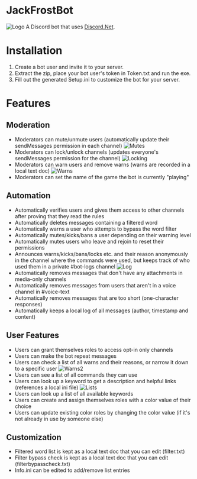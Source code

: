 # JackFrostBot
![Logo](https://i.imgur.com/revniHd.png)
A Discord bot that uses [Discord.Net](https://github.com/RogueException/Discord.Net).
# Installation
1. Create a bot user and invite it to your server.
2. Extract the zip, place your bot user's token in Token.txt and run the exe.
3. Fill out the generated Setup.ini to customize the bot for your server.

# Features
## Moderation
- Moderators can mute/unmute users (automatically update their sendMessages permission in each channel)
![Mutes](https://i.imgur.com/tDLt3Wx.gif)
- Moderators can lock/unlock channels (updates everyone's sendMessages permission for the channel)
![Locking](https://i.imgur.com/lofuILg.gif)
- Moderators can warn users and remove warns (warns are recorded in a local text doc)
![Warns](https://i.imgur.com/lofuILg.gif)
- Moderators can set the name of the game the bot is currently "playing"
## Automation
- Automatically verifies users and gives them access to other channels after proving that they read the rules
- Automatically deletes messages containing a filtered word 
- Automatically warns a user who attempts to bypass the word filter
- Automatically mutes/kicks/bans a user depending on their warning level
- Automatically mutes users who leave and rejoin to reset their permissions
- Announces warns/kicks/bans/locks etc. and their reason anonymously in the channel where the commands were used,
  but keeps track of who used them in a private #bot-logs channel
  ![Log](https://i.imgur.com/oIvIdw1.png)
- Automatically removes messages that don't have any attachments in media-only channels
- Automatically removes messages from users that aren't in a voice channel in #voice-text
- Automatically removes messages that are too short (one-character responses)
- Automatically keeps a local log of all messages (author, timestamp and content)
## User Features
- Users can grant themselves roles to access opt-in only channels
- Users can make the bot repeat messages
- Users can check a list of all warns and their reasons, or narrow it down to a specific user
![Warns2](https://i.imgur.com/cWCV0JA.gif)
- Users can see a list of all commands they can use
- Users can look up a keyword to get a description and helpful links (references a local ini file)
![Lists](https://i.imgur.com/1VtBD4Z.gif)
- Users can look up a list of all available keywords
- Users can create and assign themselves roles with a color value of their choice
- Users can update existing color roles by changing the color value (if it's not already in use by someone else)
## Customization
 - Filtered word list is kept as a local text doc that you can edit (filter.txt)
 - Filter bypass check is kept as a local text doc that you can edit (filterbypasscheck.txt)
 - Info.ini can be edited to add/remove list entries
